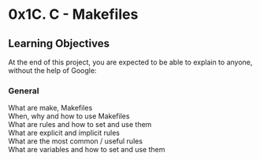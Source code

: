 # 0x1C. C - Makefiles     

## Learning Objectives     
At the end of this project, you are expected to be able to explain to anyone, without the help of Google:

### General            
What are make, Makefiles           
When, why and how to use Makefiles        
What are rules and how to set and use them     
What are explicit and implicit rules       
What are the most common / useful rules       
What are variables and how to set and use them    
